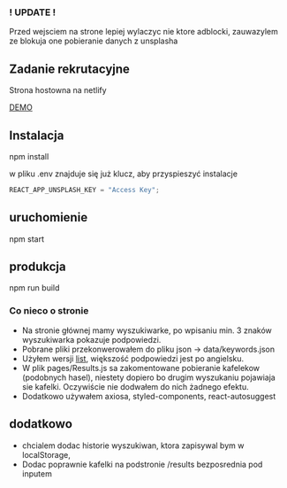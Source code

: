 ### ! UPDATE !

Przed wejsciem na strone lepiej wylaczyc nie ktore adblocki, zauwazylem ze blokuja one pobieranie danych z unsplasha

## Zadanie rekrutacyjne

Strona hostowna na netlify

[DEMO](https://nifty-ramanujan-483d98.netlify.app/)

## Instalacja

npm install

w pliku .env znajduje się już klucz, aby przyspieszyć instalacje

```javascript
REACT_APP_UNSPLASH_KEY = "Access Key";
```

## uruchomienie

npm start

## produkcja

npm run build

### Co nieco o stronie

- Na stronie głównej mamy wyszukiwarke, po wpisaniu min. 3 znaków wyszukiwarka pokazuje podpowiedzi.
- Pobrane pliki przekonwerowałem do pliku json -> data/keywords.json
- Użyłem wersji [list](https://github.com/unsplash/datasets), większość podpowiedzi jest po angielsku.
- W plik pages/Results.js sa zakomentowane pobieranie kafelekow (podobnych hasel), niestety dopiero bo drugim wyszukaniu pojawiaja sie kafelki. Oczywiście nie dodwałem do nich żadnego efektu.
- Dodatkowo używałem axiosa, styled-components, react-autosuggest

## dodatkowo

- chcialem dodac historie wyszukiwan, ktora zapisywal bym w localStorage,
- Dodac poprawnie kafelki na podstronie /results bezposrednia pod inputem
